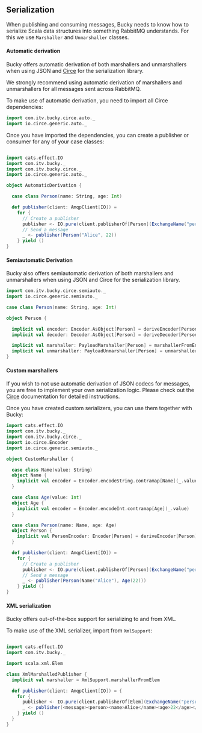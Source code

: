## Serialization

When publishing and consuming messages, Bucky needs to know how to serialize
Scala data structures into something RabbitMQ understands. For this we use
`Marshaller` and `Unmarshaller` classes.

#### Automatic derivation

Bucky offers automatic derivation of both marshallers and unmarshallers when
using JSON and [Circe](https://circe.github.io/circe/) for the serialization library.

We strongly recommend using automatic derivation of marshallers and unmarshallers
for all messages sent across RabbitMQ.

To make use of automatic derivation, you need to import all Circe dependencies:

```scala
import com.itv.bucky.circe.auto._
import io.circe.generic.auto._
```

Once you have imported the dependencies, you can create a publisher or consumer
for any of your case classes:

```scala

import cats.effect.IO
import com.itv.bucky._
import com.itv.bucky.circe._
import io.circe.generic.auto._

object AutomaticDerivation {

  case class Person(name: String, age: Int)

  def publisher(client: AmqpClient[IO]) =
    for {
      // Create a publisher
      publisher <- IO.pure(client.publisherOf[Person](ExchangeName("persons"), RoutingKey("persons")))
      // Send a message
      _ <- publisher(Person("Alice", 22))
    } yield ()
}


```

#### Semiautomatic Derivation

Bucky also offers semiautomatic derivation of both marshallers and unmarshallers when using JSON and Circe for the serialization library.

```scala
import com.itv.bucky.circe.semiauto._
import io.circe.generic.semiauto._
```

```scala
case class Person(name: String, age: Int)

object Person {

  implicit val encoder: Encoder.AsObject[Person] = deriveEncoder[Person]
  implicit val decoder: Decoder.AsObject[Person] = deriveDecoder[Person]

  implicit val marshaller: PayloadMarshaller[Person] = marshallerFromEncodeJson[Person]
  implicit val unmarshaller: PayloadUnmarshaller[Person] = unmarshallerFromDecodeJson[Person]
}


```

#### Custom marshallers

If you wish to not use automatic derivation of JSON codecs for messages, you
are free to implement your own serialization logic. Please check out the
[Circe](https://circe.github.io/circe/) documentation for detailed instructions.

Once you have created custom serializers, you can use them together with Bucky:

```scala
import cats.effect.IO
import com.itv.bucky._
import com.itv.bucky.circe._
import io.circe.Encoder
import io.circe.generic.semiauto._

object CustomMarshaller {

  case class Name(value: String)
  object Name {
    implicit val encoder = Encoder.encodeString.contramap[Name](_.value)
  }

  case class Age(value: Int)
  object Age {
    implicit val encoder = Encoder.encodeInt.contramap[Age](_.value)
  }

  case class Person(name: Name, age: Age)
  object Person {
    implicit val PersonEncoder: Encoder[Person] = deriveEncoder[Person]
  }

  def publisher(client: AmqpClient[IO]) =
    for {
      // Create a publisher
      publisher <- IO.pure(client.publisherOf[Person](ExchangeName("persons"), RoutingKey("persons")))
      // Send a message
      _ <- publisher(Person(Name("Alice"), Age(22)))
    } yield ()
}

```


#### XML serialization

Bucky offers out-of-the-box support for serializing to and from XML.

To make use of the XML serializer, import from `XmlSupport`:

```scala

import cats.effect.IO
import com.itv.bucky._

import scala.xml.Elem

class XmlMarshalledPublisher {
  implicit val marshaller = XmlSupport.marshallerFromElem

  def publisher(client: AmqpClient[IO]) = {
    for {
      publisher <- IO.pure(client.publisherOf[Elem](ExchangeName("persons"), RoutingKey("persons")))
      _ <- publisher(<message><person><name>Alice</name><age>22</age></person></message>)
    } yield ()
  }
}

```
